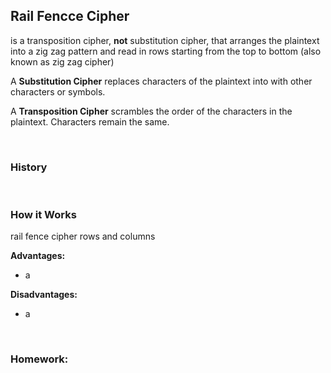 ## **Rail Fencce Cipher**
is a transposition cipher, **not** substitution cipher, that arranges the plaintext into a zig zag pattern and read in rows starting from the top to bottom (also known as zig zag cipher)  

A **Substitution Cipher** replaces characters of the plaintext into with other characters or symbols.   

A **Transposition Cipher** scrambles the order of the characters in the plaintext. Characters remain the same.

<br>

### **History**

<br>

### **How it Works** 
rail fence cipher rows and columns    

**Advantages:**  
- a

**Disadvantages:**
- a

<!-- **Encode** 

**Decode** -->

<!-- insert demo here too(?) -->
<br>


### **Homework:**
